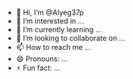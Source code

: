 - 👋 Hi, I’m @Alyeg37p
- 👀 I’m interested in ...
- 🌱 I’m currently learning ...
- 💞️ I’m looking to collaborate on ...
- 📫 How to reach me ...
- 😄 Pronouns: ...
- ⚡ Fun fact: ...

<!---
Alyeg37p/Alyeg37p is a ✨ special ✨ repository because its `README.md` (this file) appears on your GitHub profile.
You can click the Preview link to take a look at your changes.
--->
